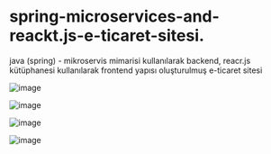 # spring-microservices-and-reackt.js-e-ticaret-sitesi.
java (spring) - mikroservis mimarisi kullanılarak backend, reacr.js kütüphanesi kullanılarak frontend yapısı oluşturulmuş e-ticaret sitesi

![image](https://user-images.githubusercontent.com/83444887/123933884-74f05d80-d99b-11eb-8a27-ae288edcd444.png)

![image](https://user-images.githubusercontent.com/83444887/123933945-820d4c80-d99b-11eb-9555-ae5fdd45c9eb.png)

![image](https://user-images.githubusercontent.com/83444887/123934006-8cc7e180-d99b-11eb-8f2c-7b014d8e8072.png)

![image](https://user-images.githubusercontent.com/83444887/123934035-94878600-d99b-11eb-88f2-7a7d89be5ef4.png)

